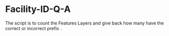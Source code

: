 # Facility-ID-Q-A
The script is to count the Features Layers and give back how many have the correct or incorrect prefix .
